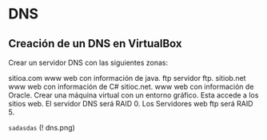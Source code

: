 # DNS
## Creación de un DNS en VirtualBox
Crear un servidor DNS con las siguientes zonas:

sitioa.com
www web con información de java.
ftp servidor ftp.
sitiob.net
www web con información de C#
sitioc.net.
www web con información de Oracle.
Crear una máquina virtual con un entorno gráfico. Esta accede a los sitios web.
El servidor DNS será RAID 0.
Los Servidores web ftp será RAID 5.

```sadasdas```
(! dns.png)
